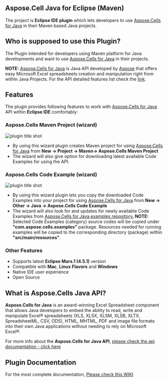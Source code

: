 ﻿## Aspose.Cell Java for Eclipse (Maven)

The project is **Eclipse IDE plugin**  which lets developers to use [Aspose.Cells for Java](http://goo.gl/gtvhlQ) in their Maven based Java projects. 

## Who is supposed to use this **Plugin?**

The Plugin intended for developers using Maven platform for Java developments and want to use [Aspose.Cells for Java](http://goo.gl/gtvhlQ) in their projects.

**NOTE:** [Aspose.Cells for Java](http://goo.gl/gtvhlQ) is Java API developed by [Aspose](http://aspose.com) that offers easy Microsoft Excel spreadsheets creation and manipulation right from within Java Projects. For the API detailed features list check the [link](http://goo.gl/gtvhlQ).

## **Features**

The plugin provides following features to work with [Aspose.Cells for Java](http://goo.gl/gtvhlQ) API within **Eclipse IDE** comfortably:

### Aspose.Cells Maven Project (wizard)
![plugin title shot](http://i.imgur.com/DRPRN7Q.png)
*   By using this wizard plugin creates Maven project for using [Aspose.Cells for Java](http://goo.gl/gtvhlQ) from **New -> Project -> Maven-> Aspose.Cells Maven Project**
*   The wizard will also give option for downloading latest available Code Examples for using the API.

### Aspose.Cells Code Example (wizard)
![plugin title shot](http://i.imgur.com/LyNvq1r.png)
*   By using this wizard plugin lets you copy the downloaded Code Examples into your project for using [Aspose.Cells for Java](http://goo.gl/gtvhlQ) from **New -> Other -> Java -> Aspose.Cells Code Example**
*   The wizard will also look for and updates for newly available Code Examples from [Aspose.Cells for Java examples repository.](https://goo.gl/uxznrb)
     **NOTE:** Selected Code Examples (category) source codes will be copied under **"com.aspose.cells.examples"** package. Resources needed for running examples will be copied to the corresponding directory (package) within **"src/main/resources"**.	    

### Other Features

*   Supports latest **Eclipse Mars.1 (4.5.1)** version
*   Compatible with **Mac**, **Linux Flavors** and **Windows**
*   Native IDE user experience
*   Open Source

## What is Aspose.Cells Java API?

**Aspose.Cells for Java** is an award-winning Excel Spreadsheet component that allows Java developers to embed the ability to read, write and manipulate Excel® spreadsheets (XLS, XLSX, XLSM, XLSB, XLTX, SpreadsheetML, CSV, ODS), HTML, MHTML, PDF and image file formats into their own Java applications without needing to rely on Microsoft Excel®.

For more info about the **Aspose.Cells for Java API**, [please check the api documentation - click here](http://goo.gl/gtvhlQ)

## Plugin Documentation

For the most complete documentation,  [Please check this WIKI](http://www.aspose.com/docs/display/cellsjava/Aspose.Cells+Java+for+Eclipse+%28Maven%29)
